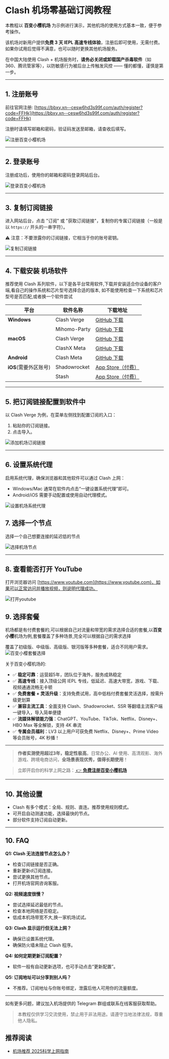# Clash 机场零基础订阅教程

本教程以 **百变小樱机场** 为示例进行演示，其他机场的使用方式基本一致，便于参考操作。

该机场对新用户提供**免费 3 天 IEPL 高速专线体验**，注册后即可使用，无需付费。如果你试用后觉得不满意，也可以随时更换其他机场服务。

在中国大陆使用 Clash + 机场服务时，**请务必关闭或卸载国产杀毒软件**（如 360、腾讯管家等），以防敏感行为被后台上传触发风控 —— 懂的都懂，谨慎是第一步。


---

## 1. 注册账号

前往官网注册: [https://bbxy.xn--cesw6hd3s99f.com/auth/register?code=FFHk](https://bbxy.xn--cesw6hd3s99f.com/auth/register?code=FFHk)

注册时请填写邮箱和密码，验证码发送至邮箱，请查收后填写。

![注册百变小樱机场](./assets/regsiter.webp)

---

## 2. 登录账号

注册成功后，使用你的邮箱和密码登录网站后台。

![登录百变小樱机场](./assets/login.webp)

---

## 3. 复制订阅链接

进入网站后台，点击 "订阅" 或 "获取订阅链接"，复制你的专属订阅链接（一般是以 `https://` 开头的一串字符）。

⚠️ 注意：不要泄露你的订阅链接，它相当于你的账号密钥。

![复制订阅链接](./assets/suburl.webp)

---

## 4. 下载安装 机场软件

推荐使用 Clash 系列软件，以下是各平台常用软件,下载并安装适合你设备的客户端,看自己的操作系统和芯片型号选择合适的版本,
如不能使用检查一下系统和芯片型号是否匹配,或者换一个软件尝试

| 平台              | 软件名称         | 下载地址                                                                 |
|-----------------|------------------|--------------------------------------------------------------------------|
| **Windows**     | Clash Verge      | [GitHub 下载](https://github.com/zzzgydi/clash-verge/releases)          |
|                 | Mihomo-Party     | [GitHub 下载](https://github.com/mihomo-party-org/mihomo-party/releases)       |
| **macOS**       | Clash Verge      | [GitHub 下载](https://github.com/zzzgydi/clash-verge/releases)          |
|                 | ClashX Meta      | [GitHub 下载](https://github.com/MetaCubeX/ClashX.Meta/releases)        |
| **Android**     | Clash Meta       | [GitHub 下载](https://github.com/MetaCubeX/ClashMetaForAndroid/releases)|
| **iOS**(需要外区账号) | Shadowrocket     | [App Store（付费）](https://apps.apple.com/app/shadowrocket/id932747118)|
|                 | Stash            | [App Store（付费）](https://apps.apple.com/app/stash-rule-based-proxy/id1596063349)|

---

## 5. 把订阅链接配置到软件中

以 Clash Verge 为例，在菜单左侧找到配置订阅的入口：

1. 粘贴你的订阅链接。
2. 点击导入。

![添加机场订阅链接](./assets/importurl.webp)

---

## 6. 设置系统代理

启用系统代理，确保浏览器和其他软件可以通过 Clash 上网：

- Windows/Mac 通常在软件内点击“一键设置系统代理”即可。
- Android/iOS 需要手动配置或使用自动代理模式。

![设置机场系统代理](./assets/systemproxy.webp)

## 7. 选择一个节点

选择一个自己想要连接的延迟低的节点

![选择机场节点](./assets/choosenode.webp)

---

## 8. 查看能否打开 YouTube

打开浏览器访问 [https://www.youtube.com](https://www.youtube.com)，如果可以正常访问并播放视频，则说明代理成功。

![打开youtube](./assets/youtube.webp)

## 9. 选择套餐

机场都是有付费套餐的,可以根据自己对流量和带宽的需求选择合适的套餐,以**百变小樱**机场为例,套餐覆盖了多种场景,完全可以根据自己的需求选择

覆盖了初级版、中级版、高级版、银河版等多种套餐，适合不同用户需求。
![百变小樱套餐选择](./assets/pakage.webp)

关于百变小樱机场的:
- ✅ **稳定可靠**：运营超5年，团队位于海外，服务成熟稳定
- ✅ **高速专线**：接入顶级公网 IEPL 专线，低延迟、高速大带宽，游戏、下载、视频通通流畅无卡顿
- ✅ **免费套餐 + 灵活升级**：支持免费试用，高中低档付费套餐灵活选择，按需升级更划算
- ✅ **兼容主流工具**：全面支持 Clash、Shadowrocket、SSR 等翻墙主流客户端一键导入，导入简单便捷
- ✅ **流媒体解锁能力强**：ChatGPT、YouTube、TikTok、Netflix、Disney+、HBO Max 等全解锁，支持 4K 串流
- ✅ **专属会员福利**：LV3 以上用户可获免费 Netflix、Disney+、Prime Video 等会员账号，4K 秒播！

---

> **作者实测使用超过3年，稳定性极高**。日常办公、AI 使用、高清观影、海外游戏、跨境电商访问，**全场景表现优秀，值得长期使用**！

> 立即开启你的科学上网之路：[ 👉 **免费注册百变小樱机场**](https://bbxy.xn--cesw6hd3s99f.com/auth/register?code=FFHk)


---

## 10. 其他设置

- Clash 有多个模式：全局、规则、直连。推荐使用规则模式。
- 可开启自动测速功能，选择最快的节点。
- 部分软件支持订阅自动更新。

---

## 10. FAQ

**Q1: Clash 无法连接节点怎么办？**
- 检查订阅链接是否正确。
- 重新更新d订阅连接。
- 尝试更换其他节点。
- 打开机场官网咨询客服。

**Q2: 视频速度很慢？**
- 尝试选择延迟最低的节点。
- 检查本地网络是否稳定。
- 低成本机场带宽不大,换一家机场试试。

**Q3: Clash 显示运行但无法上网？**
- 确保已设置系统代理。
- 确保防火墙未阻止 Clash 程序。

**Q4: 如何定期更新订阅配置？**
- 软件一般有自动更新选项，也可手动点击“更新配置”。

**Q5: 订阅地址可以分享到别人吗？**
- 不推荐。订阅地址与你账号绑定，泄露后他人可用你的流量额度。

---

如有更多问题，建议加入机场提供的 Telegram 群组或联系在线客服获取帮助。

> 本教程仅供学习交流使用，禁止用于非法用途。请遵守当地法律法规，尊重他人隐私。

## 推荐阅读

- [机场推荐 2025科学上网指南 ](https://gptvpnhelper.com/airport-access/)

